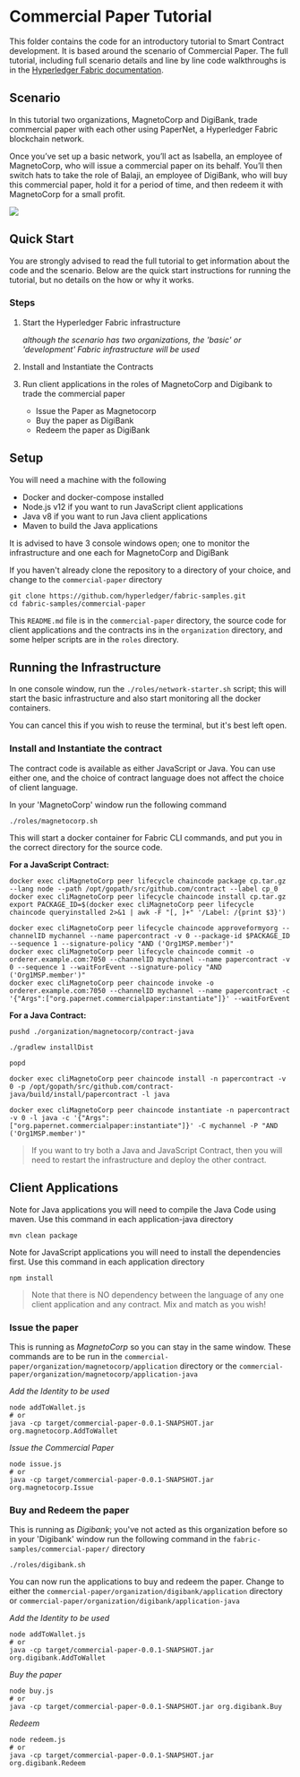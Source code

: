 # Commercial Paper Tutorial

This folder contains the code for an introductory tutorial to Smart Contract development. It is based around the scenario of Commercial Paper.
The full tutorial, including full scenario details and line by line code walkthroughs is in the [Hyperledger Fabric documentation](https://hyperledger-fabric.readthedocs.io/en/latest/tutorial/commercial_paper.html).

## Scenario

In this tutorial two organizations, MagnetoCorp and DigiBank, trade commercial paper with each other using PaperNet, a Hyperledger Fabric blockchain network.

Once you’ve set up a basic network, you’ll act as Isabella, an employee of MagnetoCorp, who will issue a commercial paper on its behalf. You’ll then switch hats to take the role of Balaji, an employee of DigiBank, who will buy this commercial paper, hold it for a period of time, and then redeem it with MagnetoCorp for a small profit.

![](https://hyperledger-fabric.readthedocs.io/en/latest/_images/commercial_paper.diagram.1.png)

## Quick Start

You are strongly advised to read the full tutorial to get information about the code and the scenario. Below are the quick start instructions for running the tutorial, but no details on the how or why it works.

### Steps

1) Start the Hyperledger Fabric infrastructure

   _although the scenario has two organizations, the 'basic' or 'development' Fabric infrastructure will be used_

2) Install and Instantiate the Contracts

3) Run client applications in the roles of MagnetoCorp and Digibank to trade the commercial paper

   - Issue the Paper as Magnetocorp
   - Buy the paper as DigiBank
   - Redeem the paper as DigiBank

## Setup

You will need a machine with the following

- Docker and docker-compose installed
- Node.js v12 if you want to run JavaScript client applications
- Java v8 if you want to run Java client applications
- Maven to build the Java applications

It is advised to have 3 console windows open; one to monitor the infrastructure and one each for MagnetoCorp and DigiBank

If you haven't already clone the repository to a directory of your choice, and change to the `commercial-paper` directory

```
git clone https://github.com/hyperledger/fabric-samples.git
cd fabric-samples/commercial-paper
```

This `README.md` file is in the `commercial-paper` directory, the source code for client applications and the contracts ins in the `organization` directory, and some helper scripts are in the `roles` directory.

## Running the Infrastructure

In one console window, run the `./roles/network-starter.sh` script; this will start the basic infrastructure and also start monitoring all the docker containers.

You can cancel this if you wish to reuse the terminal, but it's best left open.

### Install and Instantiate the contract

The contract code is available as either JavaScript or Java. You can use either one, and the choice of contract language does not affect the choice of client language.

In your 'MagnetoCorp' window run the following command

`./roles/magnetocorp.sh`

This will start a docker container for Fabric CLI commands, and put you in the correct directory for the source code.

**For a JavaScript Contract:**

```
docker exec cliMagnetoCorp peer lifecycle chaincode package cp.tar.gz --lang node --path /opt/gopath/src/github.com/contract --label cp_0
docker exec cliMagnetoCorp peer lifecycle chaincode install cp.tar.gz
export PACKAGE_ID=$(docker exec cliMagnetoCorp peer lifecycle chaincode queryinstalled 2>&1 | awk -F "[, ]+" '/Label: /{print $3}')

docker exec cliMagnetoCorp peer lifecycle chaincode approveformyorg --channelID mychannel --name papercontract -v 0 --package-id $PACKAGE_ID --sequence 1 --signature-policy "AND ('Org1MSP.member')" 
docker exec cliMagnetoCorp peer lifecycle chaincode commit -o orderer.example.com:7050 --channelID mychannel --name papercontract -v 0 --sequence 1 --waitForEvent --signature-policy "AND ('Org1MSP.member')" 
docker exec cliMagnetoCorp peer chaincode invoke -o orderer.example.com:7050 --channelID mychannel --name papercontract -c '{"Args":["org.papernet.commercialpaper:instantiate"]}' --waitForEvent

```

**For a Java Contract:**

```
pushd ./organization/magnetocorp/contract-java

./gradlew installDist

popd

docker exec cliMagnetoCorp peer chaincode install -n papercontract -v 0 -p /opt/gopath/src/github.com/contract-java/build/install/papercontract -l java

docker exec cliMagnetoCorp peer chaincode instantiate -n papercontract -v 0 -l java -c '{"Args":["org.papernet.commercialpaper:instantiate"]}' -C mychannel -P "AND ('Org1MSP.member')"
```

> If you want to try both a Java and JavaScript Contract, then you will need to restart the infrastructure and deploy the other contract.

## Client Applications

Note for Java applications you will need to compile the Java Code using maven. Use this command in each application-java directory

```
mvn clean package
```

Note for JavaScript applications you will need to install the dependencies first. Use this command in each application directory

```
npm install
```


>  Note that there is NO dependency between the language of any one client application and any contract. Mix and match as you wish!

### Issue the paper

This is running as *MagnetoCorp* so you can stay in the same window. These commands are to be run in the
`commercial-paper/organization/magnetocorp/application` directory or the `commercial-paper/organization/magnetocorp/application-java`

*Add the Identity to be used*

```
node addToWallet.js
# or
java -cp target/commercial-paper-0.0.1-SNAPSHOT.jar org.magnetocorp.AddToWallet
```

*Issue the Commercial Paper*

```
node issue.js
# or
java -cp target/commercial-paper-0.0.1-SNAPSHOT.jar org.magnetocorp.Issue
```

### Buy and Redeem the paper

This is running as *Digibank*; you've not acted as this organization before so in your 'Digibank' window run the following command in the
`fabric-samples/commercial-paper/` directory

`./roles/digibank.sh`

You can now run the applications to buy and redeem the paper. Change to either the
`commercial-paper/organization/digibank/application` directory or  `commercial-paper/organization/digibank/application-java`

*Add the Identity to be used*

```
node addToWallet.js
# or
java -cp target/commercial-paper-0.0.1-SNAPSHOT.jar org.digibank.AddToWallet
```

*Buy the paper*

```
node buy.js
# or
java -cp target/commercial-paper-0.0.1-SNAPSHOT.jar org.digibank.Buy
```

*Redeem*

```
node redeem.js
# or
java -cp target/commercial-paper-0.0.1-SNAPSHOT.jar org.digibank.Redeem
```
